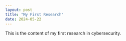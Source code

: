 ```yaml
---
layout: post
title: "My First Research"
date: 2024-05-22
---
```


This is the content of my first research in cybersecurity.
